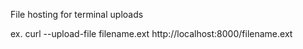 File hosting for terminal uploads

ex. curl --upload-file filename.ext http://localhost:8000/filename.ext
